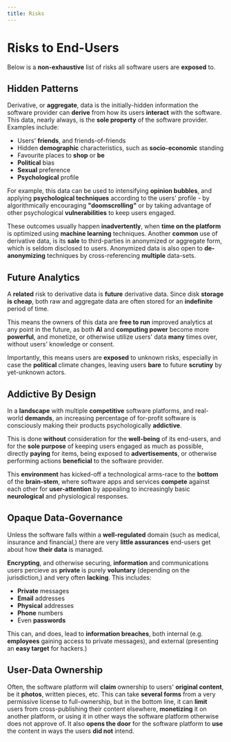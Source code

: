 ```yaml
---
title: Risks
---
```

# Risks to End-Users

Below is a __non-exhaustive__ list of risks all software users are __exposed__ to.

## Hidden Patterns

Derivative, or __aggregate__, data is the initially-hidden information the software provider can __derive__ from how its users __interact__ with the software. This data, nearly always, is the __sole property__ of the software provider. Examples include:

* Users' __friends__, and friends-of-friends
* Hidden __demographic__ characteristics, such as __socio-economic__ standing
* Favourite places to __shop__ or __be__
* __Political__ bias
* __Sexual__ preference
* __Psychological__ profile

For example, this data can be used to intensifying __opinion bubbles__, and applying __psychological techniques__ according to the users' profile - by algorithmically encouraging __"doomscrolling"__ or by taking advantage of other psychological __vulnerabilities__ to keep users engaged. 

These outcomes usually happen __inadvertently__, when __time on the platform__ is optimized using __machine learning__ techniques. Another __common__ use of derivative data, is its __sale__ to third-parties in anonymized or aggregate form, which is seldom disclosed to users. Anonymized data is also open to __de-anonymizing__ techniques by cross-referencing __multiple__ data-sets.

## Future Analytics

A __related__ risk to derivative data is __future__ derivative data. Since disk __storage is cheap__, both raw and aggregate data are often stored for an __indefinite__ period of time. 

This means the owners of this data are __free to run__ improved analytics at any point in the future, as both __AI__ and __computing power__ become more __powerful__, and monetize, or otherwise utilize users' data __many__ times over, without users' knowledge or consent. 

Importantly, this means users are __exposed__ to unknown risks, especially in case the __political__ climate changes, leaving users __bare__ to future __scrutiny__ by yet-unknown actors.

## Addictive By Design

In a __landscape__ with multiple __competitive__ software platforms, and real-world __demands__, an increasing percentage of for-profit software is consciously making their products psychologically __addictive__.

This is done __without__ consideration for the __well-being__ of its end-users, and for the __sole purpose__ of keeping users engaged as much as possible, directly __paying__ for items, being exposed to __advertisements__, or otherwise performing actions __beneficial__ to the software provider.

This __environment__ has kicked-off a technological arms-race to the __bottom__ of the __brain-stem__, where software apps and services __compete__ against each other for __user-attention__ by appealing to increasingly basic __neurological__ and physiological responses.

## Opaque Data-Governance

Unless the software falls within a __well-regulated__ domain (such as medical, insurance and financial,) there are very __little assurances__ end-users get about how __their data__ is managed.

__Encrypting__, and otherwise securing, __information__ and communications users percieve as __private__ is purely __voluntary__ (depending on the jurisdiction,) and very often __lacking__. This includes:

* __Private__ messages
* __Email__ addresses
* __Physical__ addresses
* __Phone__ numbers
* Even __passwords__

This can, and does, lead to __information breaches__, both internal (e.g. __employees__ gaining access to private messages), and external (presenting an __easy target__ for hackers.)

## User-Data Ownership

Often, the software platform will __claim__ ownership to users' __original content__, be it __photos__, written pieces, etc. This can take __several forms__ from a very permissive license to full-ownership, but in the bottom line, it can __limit__ users from cross-publishing their content elsewhere, __monetizing__ it on another platform, or using it in other ways the software platform otherwise does not approve of. It also __opens the door__ for the software platform to __use__ the content in ways the users __did not__ intend.
